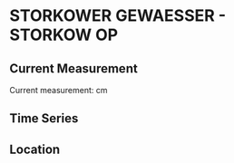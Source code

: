 # STORKOWER GEWAESSER - STORKOW OP

## Current Measurement

Current measurement: <Value topic="rivers/pegel-online/SKG/STORKOW OP/measurementValue"/> cm

## Time Series

<TimeSeries topic="rivers/pegel-online/SKG/STORKOW OP/measurementValue" period="week" />

## Location

<WorldMap>
  <Marker lat="52.258570898453485" lon="13.933563984653148" labelTopic="rivers/pegel-online/SKG/STORKOW OP" />
</WorldMap>
